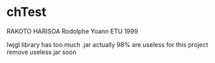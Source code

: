 # chTest

RAKOTO HARISOA Rodolphe Yoann
ETU 1999

lwjgl library has too much .jar actually 98% are useless for this project
remove useless jar soon
